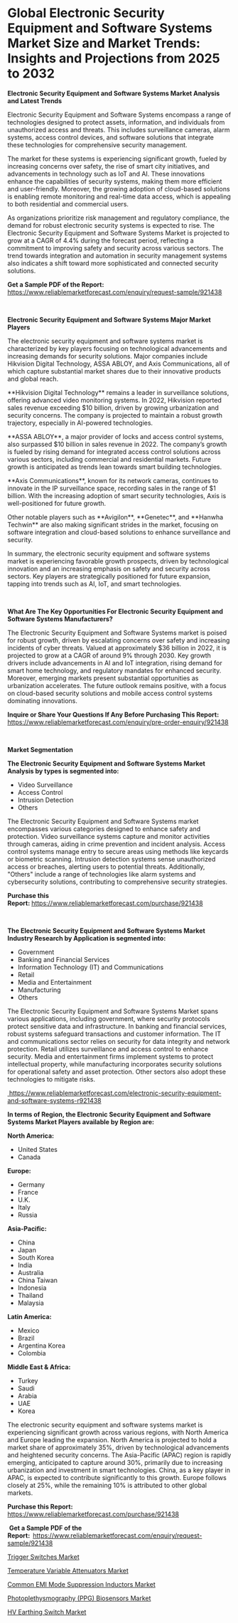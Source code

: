 <p><h1>Global Electronic Security Equipment and Software Systems Market Size and Market Trends: Insights and Projections from 2025 to 2032</h1></p><p><strong>Electronic Security Equipment and Software Systems Market Analysis and Latest Trends</strong></p>
<p><p>Electronic Security Equipment and Software Systems encompass a range of technologies designed to protect assets, information, and individuals from unauthorized access and threats. This includes surveillance cameras, alarm systems, access control devices, and software solutions that integrate these technologies for comprehensive security management.</p><p>The market for these systems is experiencing significant growth, fueled by increasing concerns over safety, the rise of smart city initiatives, and advancements in technology such as IoT and AI. These innovations enhance the capabilities of security systems, making them more efficient and user-friendly. Moreover, the growing adoption of cloud-based solutions is enabling remote monitoring and real-time data access, which is appealing to both residential and commercial users.</p><p>As organizations prioritize risk management and regulatory compliance, the demand for robust electronic security systems is expected to rise. The Electronic Security Equipment and Software Systems Market is projected to grow at a CAGR of 4.4% during the forecast period, reflecting a commitment to improving safety and security across various sectors. The trend towards integration and automation in security management systems also indicates a shift toward more sophisticated and connected security solutions.</p></p>
<p><strong>Get a Sample PDF of the Report:&nbsp;</strong> <a href="https://www.reliablemarketforecast.com/enquiry/request-sample/921438?utm_campaign=1903&utm_medium=2&utm_source=Github&utm_content=ia&utm_term=06042025&utm_id=electronic-security-equipment-and-software-systems">https://www.reliablemarketforecast.com/enquiry/request-sample/921438</a></p>
<p>&nbsp;</p>
<p><strong>Electronic Security Equipment and Software Systems Major Market Players</strong></p>
<p><p>The electronic security equipment and software systems market is characterized by key players focusing on technological advancements and increasing demands for security solutions. Major companies include Hikvision Digital Technology, ASSA ABLOY, and Axis Communications, all of which capture substantial market shares due to their innovative products and global reach.</p><p>**Hikvision Digital Technology** remains a leader in surveillance solutions, offering advanced video monitoring systems. In 2022, Hikvision reported sales revenue exceeding $10 billion, driven by growing urbanization and security concerns. The company is projected to maintain a robust growth trajectory, especially in AI-powered technologies.</p><p>**ASSA ABLOY**, a major provider of locks and access control systems, also surpassed $10 billion in sales revenue in 2022. The company’s growth is fueled by rising demand for integrated access control solutions across various sectors, including commercial and residential markets. Future growth is anticipated as trends lean towards smart building technologies.</p><p>**Axis Communications**, known for its network cameras, continues to innovate in the IP surveillance space, recording sales in the range of $1 billion. With the increasing adoption of smart security technologies, Axis is well-positioned for future growth.</p><p>Other notable players such as **Avigilon**, **Genetec**, and **Hanwha Techwin** are also making significant strides in the market, focusing on software integration and cloud-based solutions to enhance surveillance and security.</p><p>In summary, the electronic security equipment and software systems market is experiencing favorable growth prospects, driven by technological innovation and an increasing emphasis on safety and security across sectors. Key players are strategically positioned for future expansion, tapping into trends such as AI, IoT, and smart technologies.</p></p>
<p>&nbsp;</p>
<p><strong>What Are The Key Opportunities For Electronic Security Equipment and Software Systems Manufacturers?</strong></p>
<p><p>The Electronic Security Equipment and Software Systems market is poised for robust growth, driven by escalating concerns over safety and increasing incidents of cyber threats. Valued at approximately $36 billion in 2022, it is projected to grow at a CAGR of around 9% through 2030. Key growth drivers include advancements in AI and IoT integration, rising demand for smart home technology, and regulatory mandates for enhanced security. Moreover, emerging markets present substantial opportunities as urbanization accelerates. The future outlook remains positive, with a focus on cloud-based security solutions and mobile access control systems dominating innovations.</p></p>
<p><strong>Inquire or Share Your Questions If Any Before Purchasing This Report:</strong> <a href="https://www.reliablemarketforecast.com/enquiry/pre-order-enquiry/921438?utm_campaign=1903&utm_medium=2&utm_source=Github&utm_content=ia&utm_term=06042025&utm_id=electronic-security-equipment-and-software-systems">https://www.reliablemarketforecast.com/enquiry/pre-order-enquiry/921438</a></p>
<p>&nbsp;</p>
<p><strong>Market Segmentation</strong></p>
<p><strong>The Electronic Security Equipment and Software Systems Market Analysis by types is segmented into:</strong></p>
<p><ul><li>Video Surveillance</li><li>Access Control</li><li>Intrusion Detection</li><li>Others</li></ul></p>
<p><p>The Electronic Security Equipment and Software Systems market encompasses various categories designed to enhance safety and protection. Video surveillance systems capture and monitor activities through cameras, aiding in crime prevention and incident analysis. Access control systems manage entry to secure areas using methods like keycards or biometric scanning. Intrusion detection systems sense unauthorized access or breaches, alerting users to potential threats. Additionally, "Others" include a range of technologies like alarm systems and cybersecurity solutions, contributing to comprehensive security strategies.</p></p>
<p><strong>Purchase this Report:&nbsp;</strong><a href="https://www.reliablemarketforecast.com/purchase/921438?utm_campaign=1903&utm_medium=2&utm_source=Github&utm_content=ia&utm_term=06042025&utm_id=electronic-security-equipment-and-software-systems">https://www.reliablemarketforecast.com/purchase/921438</a></p>
<p>&nbsp;</p>
<p><strong>The Electronic Security Equipment and Software Systems Market Industry Research by Application is segmented into:</strong></p>
<p><ul><li>Government</li><li>Banking and Financial Services</li><li>Information Technology (IT) and Communications</li><li>Retail</li><li>Media and Entertainment</li><li>Manufacturing</li><li>Others</li></ul></p>
<p><p>The Electronic Security Equipment and Software Systems Market spans various applications, including government, where security protocols protect sensitive data and infrastructure. In banking and financial services, robust systems safeguard transactions and customer information. The IT and communications sector relies on security for data integrity and network protection. Retail utilizes surveillance and access control to enhance security. Media and entertainment firms implement systems to protect intellectual property, while manufacturing incorporates security solutions for operational safety and asset protection. Other sectors also adopt these technologies to mitigate risks.</p></p>
<p><a href="https://www.reliablemarketforecast.com/electronic-security-equipment-and-software-systems-r921438?utm_campaign=1903&utm_medium=2&utm_source=Github&utm_content=ia&utm_term=06042025&utm_id=electronic-security-equipment-and-software-systems">&nbsp;https://www.reliablemarketforecast.com/electronic-security-equipment-and-software-systems-r921438</a></p>
<p><strong>In terms of Region, the Electronic Security Equipment and Software Systems Market Players available by Region are:</strong></p>
<p>
    <p> <strong> North America: </strong>
        <ul>
            <li>United States</li>
            <li>Canada</li>
        </ul>
        </p> 
    <p> <strong> Europe: </strong>
        <ul>
            <li>Germany</li>
            <li>France</li>
            <li>U.K.</li>
            <li>Italy</li>
            <li>Russia</li>
        </ul>
        </p> 
    <p> <strong> Asia-Pacific: </strong>
        <ul>
            <li>China</li>
            <li>Japan</li>
            <li>South Korea</li>
            <li>India</li>
            <li>Australia</li>
            <li>China Taiwan</li>
            <li>Indonesia</li>
            <li>Thailand</li>
            <li>Malaysia</li>
        </ul>
        </p> 
    <p> <strong> Latin America: </strong>
        <ul>
            <li>Mexico</li>
            <li>Brazil</li>
            <li>Argentina Korea</li>
            <li>Colombia</li>
        </ul>
        </p> 
    <p> <strong> Middle East & Africa: </strong>
        <ul>
            <li>Turkey</li>
            <li>Saudi</li>
            <li>Arabia</li>
            <li>UAE</li>
            <li>Korea</li>
        </ul>
    </p>
    </p>
<p><p>The electronic security equipment and software systems market is experiencing significant growth across various regions, with North America and Europe leading the expansion. North America is projected to hold a market share of approximately 35%, driven by technological advancements and heightened security concerns. The Asia-Pacific (APAC) region is rapidly emerging, anticipated to capture around 30%, primarily due to increasing urbanization and investment in smart technologies. China, as a key player in APAC, is expected to contribute significantly to this growth. Europe follows closely at 25%, while the remaining 10% is attributed to other global markets.</p></p>
<p><strong>Purchase this Report: </strong><a href="https://www.reliablemarketforecast.com/purchase/921438?utm_campaign=1903&utm_medium=2&utm_source=Github&utm_content=ia&utm_term=06042025&utm_id=electronic-security-equipment-and-software-systems">https://www.reliablemarketforecast.com/purchase/921438</a></p>
<p>&nbsp;<strong>Get a Sample PDF of the Report:&nbsp;&nbsp;</strong><a href="https://www.reliablemarketforecast.com/enquiry/request-sample/921438?utm_campaign=1903&utm_medium=2&utm_source=Github&utm_content=ia&utm_term=06042025&utm_id=electronic-security-equipment-and-software-systems">https://www.reliablemarketforecast.com/enquiry/request-sample/921438</a></p>
<p><strong></strong></p>
<p><p><a href="https://github.com/negrocybul4w/Market-Research-Report-List-1/blob/main/trigger-switches-market.md?utm_campaign=1903&utm_medium=2&utm_source=Github&utm_content=ia&utm_term=06042025&utm_id=electronic-security-equipment-and-software-systems">Trigger Switches Market</a></p><p><a href="https://github.com/djoeamakeh/Market-Research-Report-List-1/blob/main/temperature-variable-attenuators-market.md?utm_campaign=1903&utm_medium=2&utm_source=Github&utm_content=ia&utm_term=06042025&utm_id=electronic-security-equipment-and-software-systems">Temperature Variable Attenuators Market</a></p><p><a href="https://github.com/landtmman/Market-Research-Report-List-1/blob/main/common-emi-mode-suppression-inductors-market.md?utm_campaign=1903&utm_medium=2&utm_source=Github&utm_content=ia&utm_term=06042025&utm_id=electronic-security-equipment-and-software-systems">Common EMI Mode Suppression Inductors Market</a></p><p><a href="https://github.com/tigoryemm/Market-Research-Report-List-1/blob/main/photoplethysmography-ppg-biosensors-market.md?utm_campaign=1903&utm_medium=2&utm_source=Github&utm_content=ia&utm_term=06042025&utm_id=electronic-security-equipment-and-software-systems">Photoplethysmography (PPG) Biosensors Market</a></p><p><a href="https://github.com/keehnkaesssi/Market-Research-Report-List-1/blob/main/hv-earthing-switch-market.md?utm_campaign=1903&utm_medium=2&utm_source=Github&utm_content=ia&utm_term=06042025&utm_id=electronic-security-equipment-and-software-systems">HV Earthing Switch Market</a></p></p>